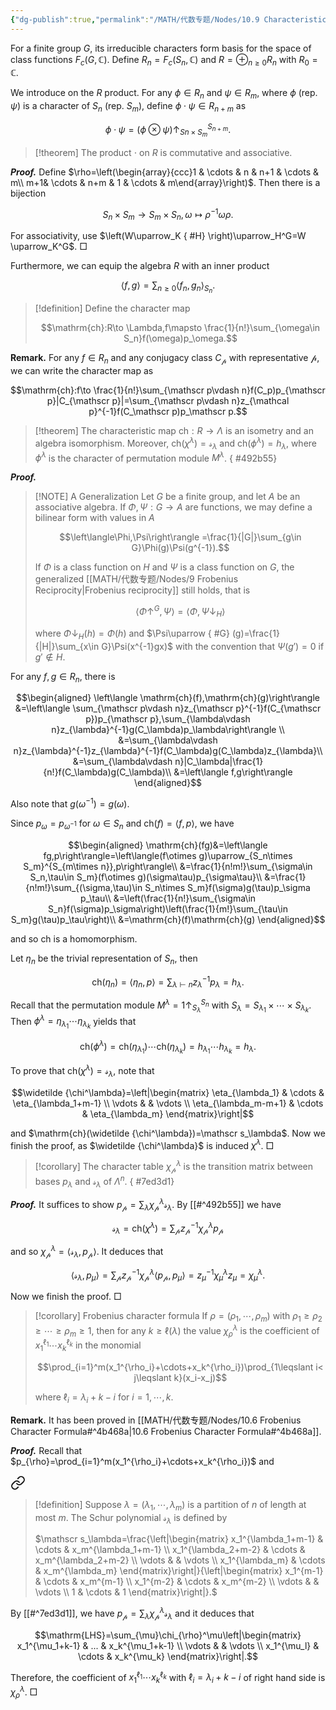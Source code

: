 ```yaml
---
{"dg-publish":true,"permalink":"/MATH/代数专题/Nodes/10.9 Characteristical Map/","dgPassFrontmatter":true}
---
```



For a finite group $G$, its irreducible characters form basis for the space of class functions $F_c(G,\mathbb{C})$. Define $R_n=F_c(S_n,\mathbb{C})$ and $R=\oplus_{n\geqslant 0}R_n$ with $R_0=\mathbb{C}$. 

We introduce on the $R$ product. For any $\phi\in R_n$ and $\psi\in R_m$, where $\phi$ (rep. $\psi$) is a character of $S_n$ (rep. $S_m$), define $\phi\cdot\psi\in R_{n+m}$ as 

$$\phi\cdot \psi=(\phi\otimes \psi)\uparrow_{Sn\times S_m}^{S_{n+m}}.$$

> [!theorem]
> The product $\cdot$ on $R$ is commutative and associative.

**_Proof._**
Define $\rho=\left(\begin{array}{ccc}1 & \cdots & n & n+1 & \cdots & m\\ m+1& \cdots & n+m & 1 & \cdots & m\end{array}\right)$. Then there is a bijection 

$$S_n\times S_m\to S_m\times S_n,\omega\mapsto \rho^{-1}\omega\rho.$$

For associativity, use $\left(W\uparrow_K
{ #H}
\right)\uparrow_H^G=W \uparrow_K^G$.
□


Furthermore, we can equip the algebra $R$ with an inner product

$$
\left\langle f, g\right\rangle=\sum_{n \geqslant 0}\left\langle f_n,g_n\right\rangle _{S_n}.
$$

> [!definition]
> Define the character map 
> 
> $$\mathrm{ch}:R\to \Lambda,f\mapsto \frac{1}{n!}\sum_{\omega\in S_n}f(\omega)p_\omega.$$
> 

**Remark.** For any $f\in R_n$ and any conjugacy class $C_\mathscr p$ with representative $\mathscr p$, we can write the character map as

$$\mathrm{ch}:f\to \frac{1}{n!}\sum_{\mathscr p\vdash n}f(C_p)p_{\mathscr p}|C_{\mathscr p}|=\sum_{\mathscr p\vdash n}z_{\mathcal p}^{-1}f(C_\mathscr p)p_\mathscr p.$$

> [!theorem]
> The characteristic map $\mathrm{ch}:R\to \Lambda$ is an isometry and an algebra isomorphism. Moreover, $\mathrm{ch}(\chi^\lambda)=\mathscr s_\lambda$ and $\mathrm{ch}(\phi^\lambda)=h_{\lambda}$, where $\phi^\lambda$ is the character of permutation module $M^\lambda$.
{ #492b55}


**_Proof._**

> [!NOTE] A Generalization
> Let $G$ be a finite group, and let $A$ be an associative algebra. If $\Phi,\Psi:G\to A$ are functions, we may define a bilinear form with values in $A$ 
> 
> $$\left\langle\Phi,\Psi\right\rangle =\frac{1}{|G|}\sum_{g\in G}\Phi(g)\Psi(g^{-1}).$$
> 
> If $\Phi$ is a class function on $H$ and $\Psi$ is a class function on $G$, the generalized [[MATH/代数专题/Nodes/9 Frobenius Reciprocity\|Frobenius reciprocity]] still holds, that is 
> 
> $$\left\langle \Phi\uparrow^G,\Psi\right\rangle =\left\langle \Phi,\Psi\downarrow_H\right\rangle$$
> 
> where $\Phi\downarrow_H(h)=\Phi(h)$ and $\Psi\uparrow
{ #G}
(g)=\frac{1}{|H|}\sum_{x\in G}\Psi(x^{-1}gx)$ with the convention that $\Psi(g')=0$ if $g'\notin H$. 

For any $f,g\in R_n$, there is

$$\begin{aligned}
\left\langle \mathrm{ch}(f),\mathrm{ch}(g)\right\rangle &=\left\langle \sum_{\mathscr p\vdash n}z_{\mathscr p}^{-1}f(C_{\mathscr p})p_{\mathscr p},\sum_{\lambda\vdash n}z_{\lambda}^{-1}g(C_\lambda)p_\lambda\right\rangle \\
&=\sum_{\lambda\vdash n}z_{\lambda}^{-1}z_{\lambda}^{-1}f(C_\lambda)g(C_\lambda)z_{\lambda}\\
&=\sum_{\lambda\vdash n}|C_\lambda|\frac{1}{n!}f(C_\lambda)g(C_\lambda)\\
&=\left\langle f,g\right\rangle 
\end{aligned}$$

Also note that $g(\omega^{-1})=g(\omega)$. 

Since $p_\omega=p_{\omega^{-1}}$ for $\omega\in S_n$ and $\mathrm{ch}(f)=\left\langle f,p\right\rangle$, we have

$$\begin{aligned}
\mathrm{ch}(fg)&=\left\langle fg,p\right\rangle=\left\langle(f\otimes g)\uparrow_{S_n\times S_m}^{S_{m\times n}},p\right\rangle\\
&=\frac{1}{n!m!}\sum_{\sigma\in S_n,\tau\in S_m}(f\otimes g)(\sigma\tau)p_{\sigma\tau}\\
&=\frac{1}{n!m!}\sum_{(\sigma,\tau)\in S_n\times S_m}f(\sigma)g(\tau)p_\sigma p_\tau\\
&=\left(\frac{1}{n!}\sum_{\sigma\in S_n}f(\sigma)p_\sigma\right)\left(\frac{1}{m!}\sum_{\tau\in S_m}g(\tau)p_\tau\right)\\
&=\mathrm{ch}(f)\mathrm{ch}(g)
\end{aligned}$$

and so $\mathrm{ch}$ is a homomorphism.

Let $\eta_n$ be the trivial representation of $S_n$, then 

$$\mathrm{ch}(\eta_n)=\left\langle \eta_n,p\right\rangle=\sum_{\lambda\vdash n}z_{\lambda}^{-1}p_\lambda=h_\lambda.$$

Recall that the permutation module $M^\lambda=1\uparrow_{S_\lambda}^{S_n}$ with $S_\lambda=S_{\lambda_1}\times\cdots\times S_{\lambda_k}$. Then $\phi^\lambda=\eta_{\lambda_1}\cdots\eta_{\lambda_k}$ yields that 

$$\mathrm{ch}(\phi^\lambda)=\mathrm{ch}(\eta_{\lambda_1})\cdots\mathrm{ch}(\eta_{\lambda_k})=h_{\lambda_1}\cdots h_{\lambda_k}=h_\lambda.$$

To prove that $\mathrm{ch}(\chi^\lambda)=\mathscr s_\lambda$, note that

$$\widetilde {\chi^\lambda}=\left|\begin{matrix}
\eta_{\lambda_1} & \cdots & \eta_{\lambda_1+m-1} \\
\vdots &  & \vdots \\
\eta_{\lambda_m-m+1} & \cdots & \eta_{\lambda_m}
\end{matrix}\right|$$

and $\mathrm{ch}(\widetilde {\chi^\lambda})=\mathscr s_\lambda$. Now we finish the proof, as $\widetilde {\chi^\lambda}$ is induced $\chi^\lambda$. 
□


> [!corollary]
> The character table $\chi_{\mathscr p}^\lambda$ is the transition matrix between bases $p_\lambda$ and $\mathscr s_\lambda$ of $\Lambda^n$.
{ #7ed3d1}


**_Proof._**
It suffices to show $p_{\mathscr p}=\sum_{\lambda}\chi_{\mathscr p}^\lambda \mathscr s_\lambda$. By [[#^492b55]] we have 

$$\mathscr s_\lambda=\mathrm{ch}(\chi^\lambda)=\sum_{\mathscr p}z_{\mathscr p}^{-1}\chi_{\mathscr p}^\lambda p_{\mathscr p}$$

and so $\chi_{\mathscr p}^\lambda=\left\langle \mathscr s_\lambda, p_\mathscr p\right\rangle$. It deduces that 

$$\left\langle \mathscr s_\lambda,p_\mu\right\rangle =\sum_{\mathscr p} z_\mathscr p^{-1}\chi_{\mathscr p}^{\lambda}\left\langle p_\mathscr p,p_\mu\right\rangle =z_{\mu}^{-1}\chi_{\mu}^\lambda z_{\mu}=\chi_{\mu}^\lambda.$$

Now we finish the proof.
□


> [!corollary] Frobenius character formula 
> If $\rho=(\rho_1,\cdots,\rho_m)$ with $\rho_1\geqslant \rho_2\geqslant\cdots\geqslant \rho_m\geqslant 1$, then for any $k\geqslant\ell(\lambda)$ the value $\chi_\rho^\lambda$ is the coefficient of $x_1^{\ell_1}\cdots x_k^{\ell_k}$ in the monomial 
> 
> $$\prod_{i=1}^m(x_1^{\rho_i}+\cdots+x_k^{\rho_i})\prod_{1\leqslant i< j\leqslant k}(x_i-x_j)$$
> 
> where $\ell_i=\lambda_i+k-i$ for $i=1,\cdots,k$. 

**Remark.** It has been proved in [[MATH/代数专题/Nodes/10.6 Frobenius Character Formula#^4b468a\|10.6 Frobenius Character Formula#^4b468a]].

**_Proof._**
Recall that $p_{\rho}=\prod_{i=1}^m(x_1^{\rho_i}+\cdots+x_k^{\rho_i})$ and 


<div class="transclusion internal-embed is-loaded"><a class="markdown-embed-link" href="/MATH/代数专题/Nodes/10.8 Symmetric Polynomials/#i6y60w" aria-label="Open link"><svg xmlns="http://www.w3.org/2000/svg" width="24" height="24" viewBox="0 0 24 24" fill="none" stroke="currentColor" stroke-width="2" stroke-linecap="round" stroke-linejoin="round" class="svg-icon lucide-link"><path d="M10 13a5 5 0 0 0 7.54.54l3-3a5 5 0 0 0-7.07-7.07l-1.72 1.71"></path><path d="M14 11a5 5 0 0 0-7.54-.54l-3 3a5 5 0 0 0 7.07 7.07l1.71-1.71"></path></svg></a><div class="markdown-embed">



> [!definition]
> Suppose $\lambda=(\lambda_1,\cdots,\lambda_m)$ is a partition of $n$ of length at most $m$. The Schur polynomial $\mathscr s_\lambda$ is defined by 
> 
> $\mathscr s_\lambda=\frac{\left|\begin{matrix}
x_1^{\lambda_1+m-1} & \cdots  & x_m^{\lambda_1+m-1} \\
x_1^{\lambda_2+m-2} & \cdots & x_m^{\lambda_2+m-2} \\
\vdots &  & \vdots \\
x_1^{\lambda_m} & \cdots & x_m^{\lambda_m}
\end{matrix}\right|}{\left|\begin{matrix}
x_1^{m-1} & \cdots  & x_m^{m-1} \\
x_1^{m-2} & \cdots & x_m^{m-2} \\
\vdots &  & \vdots \\
1 & \cdots & 1
\end{matrix}\right|}.$
> 
> 

</div></div>


By [[#^7ed3d1]], we have $p_{\mathscr p}=\sum_{\lambda}\chi_{\mathscr p}^\lambda \mathscr s_\lambda$ and it deduces that 

$$\mathrm{LHS}=\sum_{\mu}\chi_{\rho}^\mu\left|\begin{matrix}
x_1^{\mu_1+k-1} & ... & x_k^{\mu_1+k-1} \\
\vdots &  & \vdots \\
x_1^{\mu_l} & \cdots & x_k^{\mu_k}
\end{matrix}\right|.$$

Therefore, the coefficient of $x_1^{\ell_1}\cdots x_k^{\ell_k}$ with $\ell_i=\lambda_i+k-i$ of right hand side is $\chi_{\rho}^\lambda$. 
□